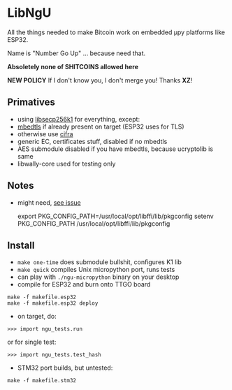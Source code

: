 # LibNgU

All the things needed to make Bitcoin work on embedded µpy platforms like ESP32.

Name is "Number Go Up" ... because need that.

**Absoletely none of SHITCOINS allowed here**

**NEW POLICY** If I don't know you, I don't merge you! Thanks **XZ**!

## Primatives

- using [libsecp256k1](https://github.com/bitcoin-core/secp256k1) for everything, except:
- [mbedtls](https://github.com/ARMmbed/mbedtls) if already present on target (ESP32 uses for TLS)
- otherwise use [cifra](https://github.com/ctz/cifra)
- generic EC, certificates stuff, disabled if no mbedtls
- AES submodule disabled if you have mbedtls, because ucryptolib is same
- libwally-core used for testing only

## Notes

- might need, [see issue](https://github.com/micropython/micropython/issues/5224)

    export PKG_CONFIG_PATH=/usr/local/opt/libffi/lib/pkgconfig
    setenv PKG_CONFIG_PATH /usr/local/opt/libffi/lib/pkgconfig

## Install

- `make one-time` does submodule bullshit, configures K1 lib
- `make quick` compiles Unix micropython port, runs tests
- can play with `./ngu-micropython` binary on your desktop
- compile for ESP32 and burn onto TTGO board
```
make -f makefile.esp32
make -f makefile.esp32 deploy
```
- on target, do:
```
>>> import ngu_tests.run
```
or for single test:
```
>>> import ngu_tests.test_hash
```

- STM32 port builds, but untested:
```
make -f makefile.stm32 
```


